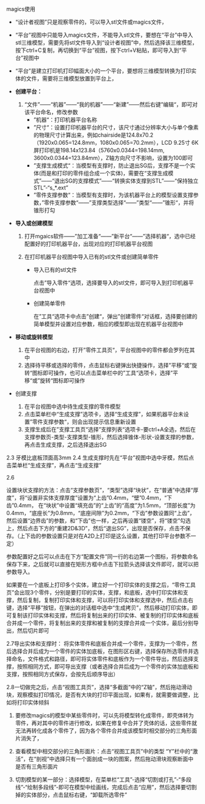 magics使用

- “设计者视图”只是观察零件的，可以导入stl文件或magics文件，
- “平台”视图中只能导入magics文件，不能导入stl文件，要想在“平台”中导入stl三维模型，需要先将stl文件导入到“设计者视图”中，然后选择该三维模型，按下ctrl+C复制，再切换到“平台”视图，按下ctrl+V粘贴，即可导入到“平台”视图中

- “平台”是建立打印机打印幅面大小的一个平台，要想将三维模型转换为打印实体的文件，需要将三维模型放置到平台上，

- **创建平台：**

  1. “文件”——“机器”——“我的机器”——“新建”——然后右键”编辑“，即可对该平台命名，修改参数
     - ”机器“：打印机器平台名称
     - ”尺寸“：设置打印机器平台的尺寸，该尺寸通过分辨率大小与单个像素的物理尺寸计算出来，例如chairside是124.8x70.2（1920x0.065=124.8mm，1080x0.065=70.2mm），LCD 9.25寸 6K屏打印机是198.14x123.84（5760x0.0344=198.14mm, 3600x0.0344=123.84mm），Z轴方向尺寸不影响，设置为100即可
     - ”支撑生成模式“：当模型有支撑时，防止退出SG后，支撑不是一个实体(而是和打印的零件组合成一个实体)，需要在“支撑生成模式”——“退出SG的支撑模式”——“转换实体支撑到STL”——“保持独立STL”-“s_*.ext”
     - ”零件支撑参数“：当模型有支撑时，为该机器平台上的模型设置支撑参数，”零件支撑参数“——”支撑类型选择“——”类型“——”锥形“，并将锥形打勾

- **导入或创建模型**

  1. 打开mgaics软件——”加工准备“——”新平台“——”选择机器“，选中已经配置好的打印机器平台，出现对应的打印机器平台视图

  2. 在打印机器平台视图中导入已有的stl文件或创建简单零件

     - 导入已有的stl文件

       点击”导入零件“选项，选择要导入的stl文件，即可导入到打印机器平台视图中

     - 创建简单零件

       在”工具“选项卡中点击”创建“，弹出”创建零件“对话框，选择要创建的简单模型并设置对应参数，相应的模型即出现在机器平台视图中

- **移动或旋转模型**

  1. 在平台视图的右边，打开”零件工具页“，平台视图中的零件都会罗列在其中
  2. 选择待平移或选择的零件，点击鼠标右键弹出快捷操作，选择”平移“或”旋转“图标即可操作，也可以点击菜单栏中的”工具“选项卡，选择”平移“或”旋转“图标即可操作

- 创建支撑

  1. 在平台视图中选中待生成支撑的零件模型
  2. 点击菜单栏中“生成支撑”选项卡，选择“生成支撑”，如果机器平台未设置”零件支撑参数“，则会出现提示信息重新设置
  3. 支撑生成后在”支撑工具页“选择”支撑列表“选项卡-要ctrl+A全选，然后在支撑参数页-类型-支撑类型-锥形，然后选择锥体-形状-设置支撑的参数，再点击生成支撑，之后选择退出SG



2.3 牙模比底板顶面高3mm
 2.4 生成支撑时先在“平台”视图中选中牙模，然后点击菜单栏“生成支撑”，再点击“生成支撑”



 



 2.6 

 

设置块状支撑的方法：点击“支撑参数页”，“类型”选择“块状”，在“普通”中选择“厚度”，将“设置非实体支撑厚度”设置为“上齿”0.4mm，“壁”0.4mm，“下齿”0.4mm，
 在“块状”中设置“填充齿”的“上齿”的“高度”为1.5mm，“顶部长度”为0.4mm，“底座长”为0.8mm，“底座间隙”为0.2mm，“下齿”参数设置同“上齿”，然后设置“边界齿”的参数，和“下齿”也一样，之后再设置“镂空”，将“镂空”勾选上，然后点击下方的“重建2D&3D”，然后“退出SG”，出现是否保存，点击不保存。（上下齿的参数设置只是对在A2D上打印是这么设置，其他打印平台参数不一定）

 

参数配置好之后可以点击在下方“配置文件”同一行的右边第一个图标，将参数命名保存下来，之后就可以直接在矩形方框中点击下拉箭头选择该文件即可，就可以把参数导入。

 

如果要在一个底板上打印多个实体，建立好一个打印实体的支撑之后，“零件工具页”会出现3个零件，分别是要打印的实体，支撑，和底板，选中打印实体和支撑，然后复制，复制打印实体和支撑，可以将打印实体和支撑选中，然后点击右键，选择“平移”按钮，在弹出的对话框中选中“生成拷贝”，然后移动打印实体，即可复制该打印实体和支撑，然后将复制出来的打印实体、被复制的打印实体和底板合并成一个零件，将复制出来的支撑和被复制的支撑合并成一个实体，最后分别导出，然后切片即可


 2.7导出实体和支撑时：
 将实体零件和底板合并成一个零件，支撑为一个零件，然后选择合并后成为一个零件的实体加底板，在图形区右键，选择保存所选零件并选择命名，文件格式和路径，即可将实体零件和底板作为一个零件导出，然后选择支撑，按照相同方式，即可导出支撑（或者选择合并后成为一个零件的实体加底板和支撑，按照相同方式保存，会按先后顺序导出）

 

2.8一切做完之后，点击“视图工具页”，选择“多截面”中的“Z轴”，然后拖动滑动块，观察模拟打印情况，是否有大块的打印平面出现，如果有，就需要做调整，比如将打印实体倾斜



1. 要修改magics的模型中某些零件时，可以先将模型转化成零件，即壳体转为零件，再对其中的零件进行修改，如果在修复中合并了壳体的话，这些零件就无法再转化成各个零件了，因为各个零件合并成该模型时相交部分的三角形面片消失了，

2. 查看模型中相交部分的三角形面片：点击“视图工具页”中的类型 “Y”栏中的“激活”，在“剖视”中选择只有一个面剖成一块的图案，然后拖动滑块观察断面中是否有三角形面片

3. 切割模型的某一部分：选择模型，在菜单栏“工具”-选择“切割或打孔”-“多段线”-“绘制多段线”-即可在模型中绘画线，完成后点击“应用”，然后选择要切割掉的实体部分，点击鼠标右键，“卸载所选零件”
